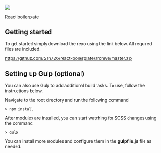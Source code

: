![](https://imgur.com/EFpxhHW.png)

React boilerplate

## Getting started

To get started simply download the repo using the link below. All required files are included.

https://github.com/San726/react-boilerplate/archive/master.zip

## Setting up Gulp (optional)

You can also use Gulp to add additional build tasks. To use, follow the instructions below.

Navigate to the root directory and  run the following command:
```
> npm install
```

After modules are installed, you can start watching for SCSS changes using the command:
```
> gulp
```

You can install more modules and configure them in the **gulpfile.js** file as needed.
